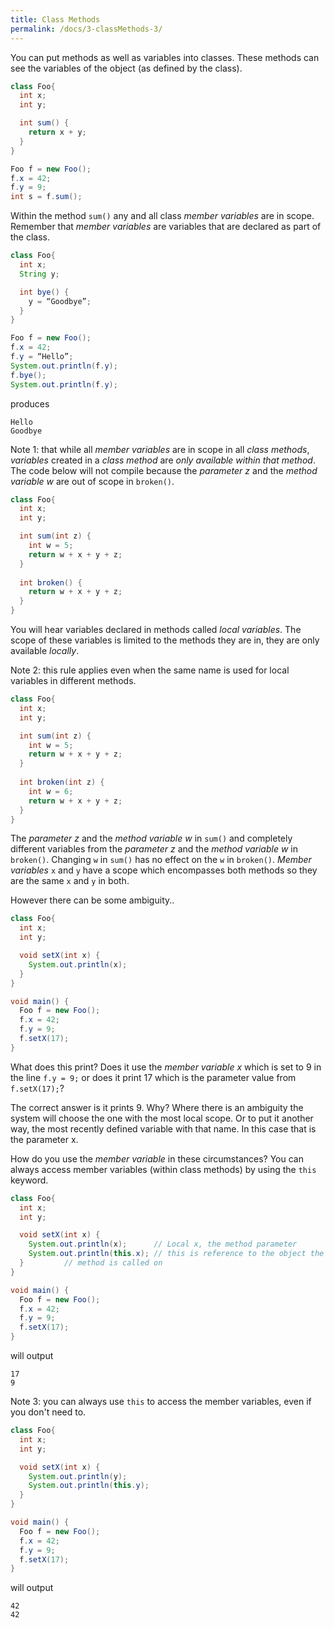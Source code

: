 ```yaml
---
title: Class Methods
permalink: /docs/3-classMethods-3/
---
```


You can put methods as well as variables into classes. These methods can see the variables of the object (as defined by the class).  

```java
class Foo{
  int x;
  int y;

  int sum() {
    return x + y;
  }
}

Foo f = new Foo();
f.x = 42;
f.y = 9;
int s = f.sum();
```

Within the method `sum()` any and all class *member variables* are in scope. Remember that *member variables* are variables that are declared as part of the class. 

```java
class Foo{
  int x;
  String y;

  int bye() {
    y = “Goodbye”;
  }
}

Foo f = new Foo();
f.x = 42;
f.y = “Hello”;
System.out.println(f.y);
f.bye();
System.out.println(f.y);
```
produces  
```console
Hello
Goodbye
```

Note 1: that while all *member variables* are in scope in all *class methods*, *variables* created in a *class method* are *only available within that method*. The code below will not compile because the *parameter z* and the *method variable w* are out of scope in `broken()`.

```java
class Foo{
  int x;
  int y;

  int sum(int z) {
    int w = 5;
    return w + x + y + z;
  }
  
  int broken() {
    return w + x + y + z;
  }
}
```

You will hear variables declared in methods called *local variables*. The scope of these variables is limited to the methods they are in, they are only available *locally*.

Note 2: this rule applies even when the same name is used for local variables in different methods.

```java
class Foo{
  int x;
  int y;

  int sum(int z) {
    int w = 5;
    return w + x + y + z;
  }
  
  int broken(int z) {
    int w = 6;
    return w + x + y + z;
  }
}
```

The *parameter z* and the *method variable w* in `sum()` and completely different variables from the *parameter z* and the *method variable w* in `broken()`. Changing `w` in `sum()` has no effect on the `w` in `broken()`. *Member variables* `x` and `y` have a scope which encompasses both methods so they are the same `x` and `y` in both.  

However there can be some ambiguity..

```java
class Foo{
  int x;
  int y;

  void setX(int x) {
    System.out.println(x);
  }
}

void main() {
  Foo f = new Foo();
  f.x = 42;
  f.y = 9;
  f.setX(17);
}
```

What does this print? Does it use the *member variable x* which is set to 9 in the line `f.y = 9;` or does it print 17 which is the parameter value from `f.setX(17);`?  

The correct answer is it prints 9. Why? Where there is an ambiguity the system will choose the one with the most local scope. Or to put it another way, the most recently defined variable with that name. In this case that is the parameter x.  

How do you use the *member variable* in these circumstances? You can always access member variables (within class methods) by using the `this` keyword.  

```java
class Foo{
  int x;
  int y;

  void setX(int x) {
    System.out.println(x);		// Local x, the method parameter
    System.out.println(this.x);	// this is reference to the object the
  }			// method is called on
}

void main() {
  Foo f = new Foo();
  f.x = 42;
  f.y = 9;
  f.setX(17);
}
```
will output  
```console
17
9
```

Note 3: you can always use `this` to access the member variables, even if you don't need to.  

```java
class Foo{
  int x;
  int y;

  void setX(int x) {
    System.out.println(y);		
    System.out.println(this.y);	
  }
}

void main() {
  Foo f = new Foo();
  f.x = 42;
  f.y = 9;
  f.setX(17);
}
```
will output  
```console
42
42
```

